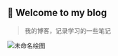 
## 🚀  Welcome to my blog

> 我的博客，记录学习的一些笔记

![未命名绘图](https://user-images.githubusercontent.com/25680922/138227719-ccdbda19-e67c-40be-95b8-16d69f37c895.png)
